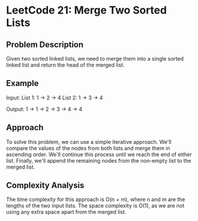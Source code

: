 # LeetCode 21: Merge Two Sorted Lists

## Problem Description

Given two sorted linked lists, we need to merge them into a single sorted linked list and return the head of the merged list.

## Example

Input:
List 1: 1 -> 2 -> 4
List 2: 1 -> 3 -> 4

Output:
1 -> 1 -> 2 -> 3 -> 4 -> 4

## Approach

To solve this problem, we can use a simple iterative approach. We'll compare the values of the nodes from both lists and merge them in ascending order. We'll continue this process until we reach the end of either list. Finally, we'll append the remaining nodes from the non-empty list to the merged list.

## Complexity Analysis

The time complexity for this approach is O(n + m), where n and m are the lengths of the two input lists. The space complexity is O(1), as we are not using any extra space apart from the merged list.
